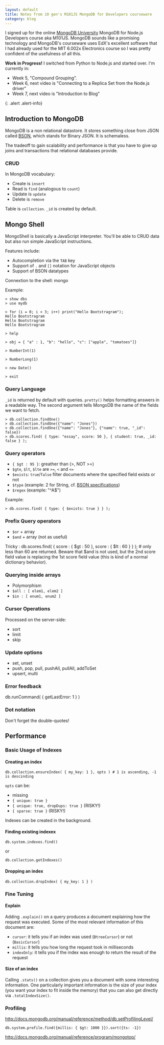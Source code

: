 ```yaml
---
layout: default
title: Notes from 10 gen's M101JS MongoDB for Developers courseware
category: blog
---
```


I signed up for the online [MongoDB University](https://education.mongodb.com/) MongoDB for Node.js Developers course aka M101JS. MongoDB sounds like a promising technology and MongoDB's courseware uses EdX's excellent software that I had already used for the MIT 6.002x Electronics course so I was pretty confident of the usefulness of all this.  


**Work in Progress!** I switched from Python to Node.js and started over. I'm currently in:

- Week 5, "Compound Grouping".
- Week 6, next video is "Connecting to a Replica Set from the Node.js driver"
- Week 7, next video is "Introduction to Blog"

{: .alert .alert-info}


## Introduction to MongoDB

MongoDB is a non relational datastore. It stores something close from JSON called [BSON](http://bsonspec.org), which stands for Binary JSON. It is schemaless.

The tradeoff to gain scalability and performance is that you have to give up joins and transactions that relational databases provide.


### CRUD

In MongoDB vocabulary:

- Create is `insert`
- Read is `find` (analogous to `count`)
- Update is `update`
- Delete is `remove`

Table is `collection`. `_id` is created by default.


## Mongo Shell

MongoShell is basically a JavaScript interpreter. You'll be able to CRUD data but also run simple JavaScript instructions.

Features include:

- Autocompletion via the `TAB` key
- Support of `.` and `[]` notation for JavaScript objects
- Support of BSON datatypes

Connextion to the shell: mongo

Example:

    > show dbs
    > use mydb

    > for (i = 0; i < 3; i++) print("Hello Bootstragram");
    Hello Bootstragram
    Hello Bootstragram
    Hello Bootstragram

    > help

    > obj = { "a" : 1, "b": "hello", "c": ["apple", "tomatoes"]}

    > NumberInt(1)

    > NumberLong(1)

    > new Date()

    > exit


### Query Language

`_id` is returned by default with queries.
`pretty()` helps formatting answers in a readable way.
The second argument tells MongoDB the name of the fields we want to fetch.

    > db.collection.findOne()
    > db.collection.findOne({"name": "Jones"})
    > db.collection.findOne({"name": "Jones"}, {"name": true, "_id": false})
    > db.scores.find( { type: "essay", score: 50 }, { student: true, _id: false } );


### Query operators

- `{ $gt : 95 }`: greather than (\>, NOT \>=)
- `$gte`, `$lt`, `$lte` are `>=`, `<` and `<=`
- `$exists`: `true`/`false` filter documents where the specified field exists or not
- `$type` (example: 2 for String, cf. [BSON specifications][BSON])
- `$regex` (example: "^A$")

Example:

    > db.scores.find( { type: { $exists: true } } );


### Prefix Query operators

- `$or` + array
- `$and` + array (not as useful)

Tricky : db.scores.find( { score : { $gt : 50 }, score : { $lt : 60 } } ); # only less than 60 are returned. Beware that $and is not used, but the 2nd score field value is replacing the 1st score field value (this is kind of a normal dictionary behavior).


### Querying inside arrays

- Polymorphism
- `$all : [ elem1, elem2 ]`
- `$in : [ enum1, enum2 ]`

### Cursor Operations

Processed on the server-side:

- sort
- limit
- skip

### Update options

- set, unset
- push, pop, pull, pushAll, pullAll, addToSet
- upsert, multi

### Error feedback

db.runCommand( { getLastError: 1 } )

### Dot notation

Don't forget the double-quotes!

## Performance

### Basic Usage of Indexes

#### Creating an index

    db.collection.ensureIndex( { my_key: 1 }, opts ) # 1 is ascending, -1 is descinding

`opts` can be:

- missing
- `{ unique: true }`
- `{ unique: true, dropDups: true }` (RISKY!)
- `{ sparse: true }` (RISKY!)

Indexes can be created in the background.

#### Finding existing indexex

    db.system.indexes.find()

or

    db.collection.getIndexes()

#### Dropping an index

    db.collection.dropIndex( { my_key: 1 } )


### Fine Tuning

#### Explain

Adding `.explain()` on a query produces a document explaining how the request was executed. Some of the most relevant information of this document are:

- `cursor`: it tells you if an index was used (`BtreeCursor`) or not (`BasicCursor`)
- `millis`: it tells you how long the request took in milliseconds
- `indexOnly`: it tells you if the index was enough to return the result of the request

#### Size of an index

Calling `.stats()` on a collection gives you a document with some interesting information. One particularly important information is the size of your index (you want your index to fit inside the memory) that you can also get directly via `.totalIndexSize()`.

### Profiling

http://docs.mongodb.org/manual/reference/method/db.setProfilingLevel/


    db.system.profile.find({millis: { $gt: 1000 }}).sort({ts: -1})

http://docs.mongodb.org/manual/reference/program/mongotop/

[BSON]: http://bsonspec.org
